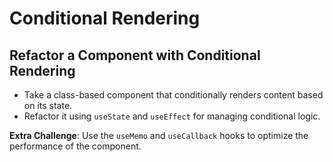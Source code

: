 # Conditional Rendering

## Refactor a Component with Conditional Rendering

- Take a class-based component that conditionally renders content based on its state.
- Refactor it using `useState` and `useEffect` for managing conditional logic.

**Extra Challenge**: Use the `useMemo` and `useCallback` hooks to optimize the performance of the component.
